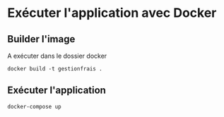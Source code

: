 # Exécuter l'application avec Docker

## Builder l'image

A exécuter dans le dossier docker

    docker build -t gestionfrais .

## Exécuter l'application

    docker-compose up